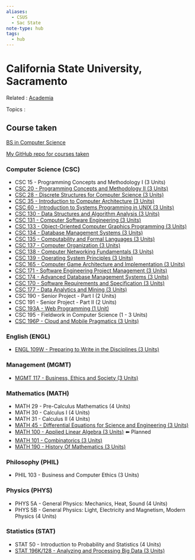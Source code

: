 ```yaml
---
aliases:
  - CSUS
  - Sac State
note-type: hub
tags:
  - hub
---
```


# California State University, Sacramento

Related : [Academia](Academia.md)

Topics :

## Course taken

[BS in Computer Science](https://catalog.csus.edu/colleges/engineering-computer-science/computer-science/bs-in-computer-science/)

[My GitHub repo for courses taken](https://github.com/matt2ology/csus-computer-science-csc)

### Computer Science (CSC)

- CSC 15 - Programming Concepts and Methodology I (3 Units)
- [CSC 20 - Programming Concepts and Methodology II (3 Units)](https://github.com/matt2ology/csus-computer-science-csc/tree/main/csc20-programming-concepts-and-methodology-II)
- [CSC 28 - Discrete Structures for Computer Science (3 Units)](https://github.com/matt2ology/csus-computer-science-csc/tree/main/csc28-discrete-structures-for-computer-science)
- [CSC 35 - Introduction to Computer Architecture (3 Units)](https://github.com/matt2ology/csus-computer-science-csc/tree/main/csc35-introduction-to-computer-architecture)
- [CSC 60 - Introduction to Systems Programming in UNIX (3 Units)](https://github.com/matt2ology/csus-computer-science-csc/tree/main/csc60-introduction-to-systems-programming-in-unix)
- [CSC 130 - Data Structures and Algorithm Analysis (3 Units)](https://github.com/matt2ology/csus-computer-science-csc/tree/main/csc130-data-structures-and-algorithm-analysis)
- [CSC 131 - Computer Software Engineering (3 Units)](https://github.com/matt2ology/csus-computer-science-csc/tree/main/csc131-computer-software-engineering)
- [CSC 133 - Object-Oriented Computer Graphics Programming (3 Units)](https://github.com/matt2ology/csc133-obj-oriented-cmptr-graph)
- [CSC 134 - Database Management Systems (3 Units)](https://github.com/matt2ology/csus-computer-science-csc/tree/main/csc134-database-management-systems)
- [CSC 135 - Computability and Formal Languages (3 Units)](https://github.com/matt2ology/csus-computer-science-csc/tree/main/csc135-computability-and-formal-lang)
- [CSC 137 - Computer Organization (3 Units)](https://github.com/matt2ology/csus-computer-science-csc/tree/main/csc137-computer-organization)
- [CSC 138 - Computer Networking Fundamentals (3 Units)](https://github.com/matt2ology/csus-computer-science-csc/tree/main/csc138-computer-networks-and-internets)
- [CSC 139 - Operating System Principles (3 Units)](https://github.com/matt2ology/csc139-operating-system-principles)
- [CSC 165 - Computer Game Architecture and Implementation (3 Units)](https://github.com/matt2ology/csc165-computer-game-architecture-and-Implementation)
- [CSC 171 - Software Engineering Project Management (3 Units)](https://github.com/matt2ology/csc171-software-engineering-project-management)
- [CSC 174 - Advanced Database Management Systems (3 Units)](https://github.com/matt2ology/csc174-advanced-database-management-Systems)
- [CSC 170 - Software Requirements and Specification (3 Units)](https://github.com/matt2ology/csus-computer-science-csc/tree/main/csc170-software-requiremnt-and-specification)
- [CSC 177 - Data Analytics and Mining (3 Units)](https://github.com/matt2ology/csc177-data-analytics-and-mining)
- CSC 190 - Senior Project - Part I (2 Units)
- CSC 191 - Senior Project - Part II (2 Units)
- [CSC 193A - Web Programming (1 Unit)](https://github.com/matt2ology/csc193a-web-programming)
- CSC 195 - Fieldwork in Computer Science (1 - 3 Units)
- [CSC 196P - Cloud and Mobile Pragmatics (3 Units)](https://github.com/matt2ology/csc196p-cloud-and-mobile-pragmatics)

### English (ENGL)

- [ENGL 109W - Preparing to Write in the Disciplines (3 Units)](https://github.com/matt2ology/engl109w-preparing-to-write-in-the-disciplines)

### Management (MGMT)

- [MGMT 117 - Business, Ethics and Society (3 Units)](https://github.com/matt2ology/mgmt117-business-ethics-and-society)

### Mathematics (MATH)

- MATH 29 - Pre-Calculus Mathematics (4 Units)
- MATH 30 - Calculus I (4 Units)
- MATH 31 - Calculus II (4 Units)
- [MATH 45 - Differential Equations for Science and Engineering (3 Units)](https://github.com/matt2ology/csus-computer-science-csc/tree/main/math45-differntl-equatn-sci-engr)
- [MATH 100 - Applied Linear Algebra (3 Units)](https://github.com/matt2ology/math100-applied-linear-algebra) ⬅️ Planned
- [MATH 101 - Combinatorics (3 Units)](https://github.com/matt2ology/math101-combinatorics)
- [MATH 190 - History Of Mathematics (3 Units)](https://github.com/matt2ology/math190-history-of-mathematics)

### Philosophy (PHIL)

- PHIL 103 - Business and Computer Ethics (3 Units)

### Physics (PHYS)

- PHYS 5A - General Physics: Mechanics, Heat, Sound (4 Units)
- PHYS 5B - General Physics: Light, Electricity and Magnetism, Modern Physics (4 Units)

### Statistics (STAT)

- STAT 50 - Introduction to Probability and Statistics (4 Units)
- [STAT 196K/128 - Analyzing and Processing Big Data (3 Units)](https://github.com/matt2ology/csus-computer-science-csc/tree/main/stat196k-analyzing-and-processing-big-data)
